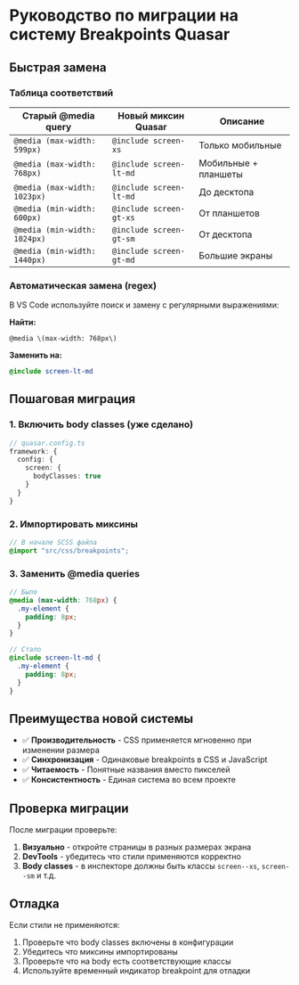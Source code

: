 # Руководство по миграции на систему Breakpoints Quasar

## Быстрая замена

### Таблица соответствий

| Старый @media query | Новый миксин Quasar | Описание |
|-------------------|-------------------|----------|
| `@media (max-width: 599px)` | `@include screen-xs` | Только мобильные |
| `@media (max-width: 768px)` | `@include screen-lt-md` | Мобильные + планшеты |
| `@media (max-width: 1023px)` | `@include screen-lt-md` | До десктопа |
| `@media (min-width: 600px)` | `@include screen-gt-xs` | От планшетов |
| `@media (min-width: 1024px)` | `@include screen-gt-sm` | От десктопа |
| `@media (min-width: 1440px)` | `@include screen-gt-md` | Большие экраны |

### Автоматическая замена (regex)

В VS Code используйте поиск и замену с регулярными выражениями:

**Найти:**
```regex
@media \(max-width: 768px\)
```

**Заменить на:**
```scss
@include screen-lt-md
```

## Пошаговая миграция

### 1. Включить body classes (уже сделано)
```typescript
// quasar.config.ts
framework: {
  config: {
    screen: {
      bodyClasses: true
    }
  }
}
```

### 2. Импортировать миксины
```scss
// В начале SCSS файла
@import "src/css/breakpoints";
```

### 3. Заменить @media queries
```scss
// Было
@media (max-width: 768px) {
  .my-element {
    padding: 8px;
  }
}

// Стало
@include screen-lt-md {
  .my-element {
    padding: 8px;
  }
}
```

## Преимущества новой системы

- ✅ **Производительность** - CSS применяется мгновенно при изменении размера
- ✅ **Синхронизация** - Одинаковые breakpoints в CSS и JavaScript
- ✅ **Читаемость** - Понятные названия вместо пикселей
- ✅ **Консистентность** - Единая система во всем проекте

## Проверка миграции

После миграции проверьте:

1. **Визуально** - откройте страницы в разных размерах экрана
2. **DevTools** - убедитесь что стили применяются корректно
3. **Body classes** - в инспекторе должны быть классы `screen--xs`, `screen--sm` и т.д.

## Отладка

Если стили не применяются:

1. Проверьте что body classes включены в конфигурации
2. Убедитесь что миксины импортированы
3. Проверьте что на body есть соответствующие классы
4. Используйте временный индикатор breakpoint для отладки